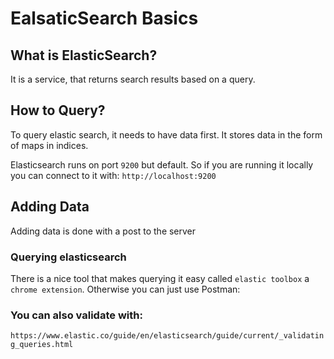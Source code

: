 # EalsaticSearch Basics

## What is ElasticSearch?

It is a service, that returns search results based on a query.

## How to Query?

To query elastic search, it needs to have data first. It stores data in the form of maps in indices.

Elasticsearch runs on port `9200` but default.
So if you are running it locally you can connect to it with: `http://localhost:9200`

## Adding Data

Adding data is done with a post to the server

### Querying elasticsearch

There is a nice tool that makes querying it easy called `elastic toolbox` a `chrome extension`.
Otherwise you can just use Postman:

### You can also validate with:

`https://www.elastic.co/guide/en/elasticsearch/guide/current/_validating_queries.html`


